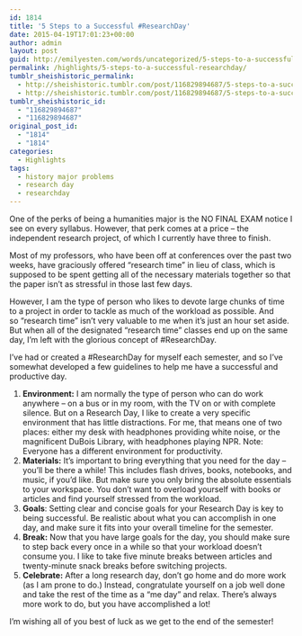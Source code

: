 ```yaml
---
id: 1814
title: '5 Steps to a Successful #ResearchDay'
date: 2015-04-19T17:01:23+00:00
author: admin
layout: post
guid: http://emilyesten.com/words/uncategorized/5-steps-to-a-successful-researchday/
permalink: /highlights/5-steps-to-a-successful-researchday/
tumblr_sheishistoric_permalink:
  - http://sheishistoric.tumblr.com/post/116829894687/5-steps-to-a-successful-researchday
  - http://sheishistoric.tumblr.com/post/116829894687/5-steps-to-a-successful-researchday
tumblr_sheishistoric_id:
  - "116829894687"
  - "116829894687"
original_post_id:
  - "1814"
  - "1814"
categories:
  - Highlights
tags:
  - history major problems
  - research day
  - researchday
---
```

One of the perks of being a humanities major is the NO FINAL EXAM notice I see on every syllabus. However, that perk comes at a price &#8211; the independent research project, of which I currently have three to finish. 

Most of my professors, who have been off at conferences over the past two weeks, have graciously offered “research time” in lieu of class, which is supposed to be spent getting all of the necessary materials together so that the paper isn’t as stressful in those last few days. 

However, I am the type of person who likes to devote large chunks of time to a project in order to tackle as much of the workload as possible. And so “research time” isn’t very valuable to me when it’s just an hour set aside. But when all of the designated “research time” classes end up on the same day, I’m left with the glorious concept of #ResearchDay. 

I’ve had or created a #ResearchDay for myself each semester, and so I’ve somewhat developed a few guidelines to help me have a successful and productive day. 

<!-- more -->

  1. **Environment:** I am normally the type of person who can do work anywhere &#8211; on a bus or in my room, with the TV on or with complete silence. But on a Research Day, I like to create a very specific environment that has little distractions. For me, that means one of two places: either my desk with headphones providing white noise, or the magnificent DuBois Library, with headphones playing NPR. Note: Everyone has a different environment for productivity. 
  2. **Materials:** It’s important to bring everything that you need for the day &#8211; you’ll be there a while! This includes flash drives, books, notebooks, and music, if you’d like. But make sure you only bring the absolute essentials to your workspace. You don’t want to overload yourself with books or articles and find yourself stressed from the workload. 
  3. **Goals**: Setting clear and concise goals for your Research Day is key to being successful. Be realistic about what you can accomplish in one day, and make sure it fits into your overall timeline for the semester. 
  4. **Break:** Now that you have large goals for the day, you should make sure to step back every once in a while so that your workload doesn’t consume you. I like to take five minute breaks between articles and twenty-minute snack breaks before switching projects.  
  5. **Celebrate:** After a long research day, don’t go home and do more work (as I am prone to do.) Instead, congratulate yourself on a job well done and take the rest of the time as a “me day” and relax. There’s always more work to do, but you have accomplished a lot!

I’m wishing all of you best of luck as we get to the end of the semester!